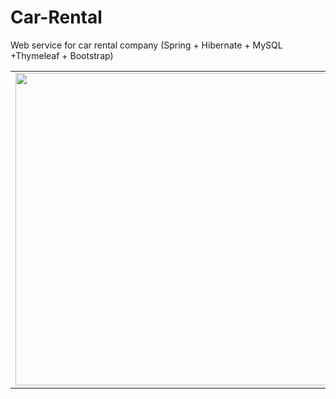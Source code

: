 # Car-Rental
Web service for car rental company (Spring + Hibernate + MySQL +Thymeleaf + Bootstrap)

<table>
    <tr>
        <td>
            <img src="http://i.imgur.com/8tyBBlU.png" width="500">
        </td>
        <td>
            <img src="http://i.imgur.com/eCGDN4m.png" width="500">
        </td>
    </tr>
</table>
